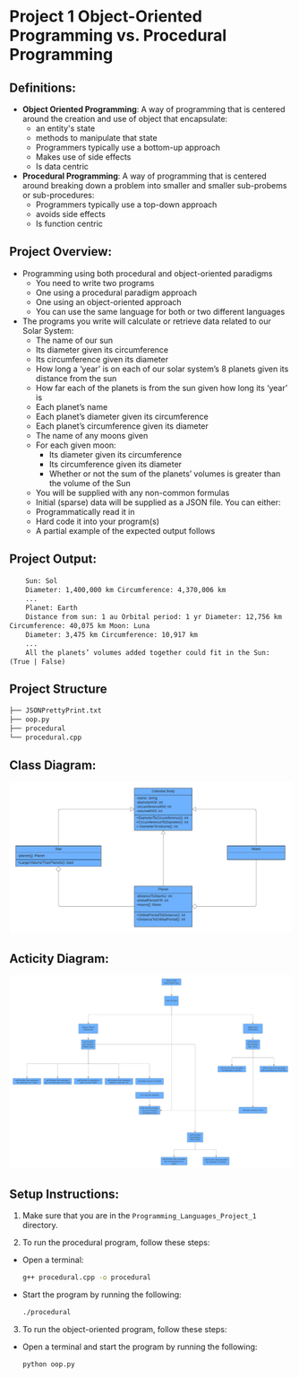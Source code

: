 # Project 1 Object-Oriented Programming vs. Procedural Programming

## Definitions:
- **Object Oriented Programming**: A way of programming that is centered around the creation and use of object that encapsulate:
    - an entity's state
    - methods to manipulate that state
  - Programmers typically use a bottom-up approach
  - Makes use of side effects
  - Is data centric
- **Procedural Programming**: A way of programming that is centered around breaking down a problem into smaller and smaller sub-probems or sub-procedures:
  - Programmers typically use a top-down approach
  - avoids side effects
  - Is function centric

## Project Overview:
* Programming using both procedural and object-oriented paradigms
  - You need to write two programs
  - One using a procedural paradigm approach
  - One using an object-oriented approach
  - You can use the same language for both or two different languages
* The programs you write will calculate or retrieve data related to our Solar System:
  - The name of our sun
  - Its diameter given its circumference
  - Its circumference given its diameter
  - How long a ‘year’ is on each of our solar system’s 8 planets given its distance from the sun
  - How far each of the planets is from the sun given how long its ‘year’ is
  - Each planet’s name
  - Each planet’s diameter given its circumference
  - Each planet’s circumference given its diameter
  - The name of any moons given
  - For each given moon:
    - Its diameter given its circumference
    - Its circumference given its diameter
    - Whether or not the sum of the planets’ volumes is greater than the volume of the Sun
  - You will be supplied with any non-common formulas
  - Initial (sparse) data will be supplied as a JSON file. You can either:
  - Programmatically read it in
  - Hard code it into your program(s)
  - A partial example of the expected output follows

## Project Output:
```
    Sun: Sol
    Diameter: 1,400,000 km Circumference: 4,370,006 km
    ...
    Planet: Earth
    Distance from sun: 1 au Orbital period: 1 yr Diameter: 12,756 km Circumference: 40,075 km Moon: Luna
    Diameter: 3,475 km Circumference: 10,917 km
    ...
    All the planets’ volumes added together could fit in the Sun: (True | False)
```

## Project Structure

```plaintext
├── JSONPrettyPrint.txt
├── oop.py
├── procedural
└── procedural.cpp
```

## Class Diagram:

![Class Diagram](/Programming_Languages_Project_1/diagrams/UML_class.jpeg)

## Acticity Diagram:

![Activity Diagram](/Programming_Languages_Project_1/diagrams/activity.jpeg)

## Setup Instructions:

1. Make sure that you are in the `Programming_Languages_Project_1` directory.

2. To run the procedural program, follow these steps:

  - Open a terminal:
    ```bash
    g++ procedural.cpp -o procedural
    ```
  - Start the program by running the following:
    ```bash
    ./procedural
    ```

3. To run the object-oriented program, follow these steps:

  - Open a terminal and start the program by running the following:
    ```bash
    python oop.py
    ```
